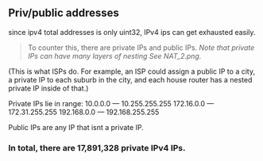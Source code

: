 

## Priv/public addresses
since ipv4 total addresses is only uint32, IPv4 ips can get exhausted easily.

> To counter this, there are private IPs and public IPs.
*Note that private IPs can have many layers of nesting See NAT_2.png.*

(This is what ISPs do. For example, an ISP could assign a public IP to a city,
a private IP to each suburb in the city, and each house router has a nested private IP
inside of that.)

Private IPs lie in range:  10.0.0.0  —  10.255.255.255
                           172.16.0.0  — 172.31.255.255
                           192.168.0.0  —  192.168.255.255

Public IPs are any IP that isnt a private IP.



### In total, there are 17,891,328 private IPv4 IPs.

